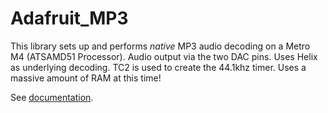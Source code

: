 # Adafruit_MP3
This library sets up and performs *native* MP3 audio decoding on a Metro M4 (ATSAMD51 Processor). Audio output via the two DAC pins. Uses Helix as underlying decoding. TC2 is used to create the 44.1khz timer. Uses a massive amount of RAM at this time!

See [documentation](https://adafruit.github.io/Adafruit_MP3/classAdafruit__mp3.html).
